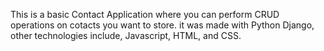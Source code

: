 This is a basic Contact Application where you can perform CRUD operations on cotacts you want to store. 
it was made with Python Django, other technologies include, Javascript, HTML, and CSS. 
